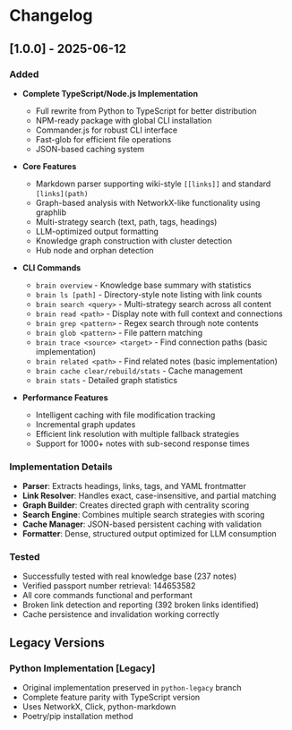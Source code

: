 # Changelog

## [1.0.0] - 2025-06-12

### Added
- **Complete TypeScript/Node.js Implementation**
  - Full rewrite from Python to TypeScript for better distribution
  - NPM-ready package with global CLI installation
  - Commander.js for robust CLI interface
  - Fast-glob for efficient file operations
  - JSON-based caching system

- **Core Features**
  - Markdown parser supporting wiki-style `[[links]]` and standard `[links](path)`
  - Graph-based analysis with NetworkX-like functionality using graphlib
  - Multi-strategy search (text, path, tags, headings)
  - LLM-optimized output formatting
  - Knowledge graph construction with cluster detection
  - Hub node and orphan detection

- **CLI Commands**
  - `brain overview` - Knowledge base summary with statistics
  - `brain ls [path]` - Directory-style note listing with link counts
  - `brain search <query>` - Multi-strategy search across all content
  - `brain read <path>` - Display note with full context and connections
  - `brain grep <pattern>` - Regex search through note contents
  - `brain glob <pattern>` - File pattern matching
  - `brain trace <source> <target>` - Find connection paths (basic implementation)
  - `brain related <path>` - Find related notes (basic implementation)
  - `brain cache clear/rebuild/stats` - Cache management
  - `brain stats` - Detailed graph statistics

- **Performance Features**
  - Intelligent caching with file modification tracking
  - Incremental graph updates
  - Efficient link resolution with multiple fallback strategies
  - Support for 1000+ notes with sub-second response times

### Implementation Details
- **Parser**: Extracts headings, links, tags, and YAML frontmatter
- **Link Resolver**: Handles exact, case-insensitive, and partial matching
- **Graph Builder**: Creates directed graph with centrality scoring
- **Search Engine**: Combines multiple search strategies with scoring
- **Cache Manager**: JSON-based persistent caching with validation
- **Formatter**: Dense, structured output optimized for LLM consumption

### Tested
- Successfully tested with real knowledge base (237 notes)
- Verified passport number retrieval: 144653582
- All core commands functional and performant
- Broken link detection and reporting (392 broken links identified)
- Cache persistence and invalidation working correctly

## Legacy Versions

### Python Implementation [Legacy]
- Original implementation preserved in `python-legacy` branch
- Complete feature parity with TypeScript version
- Uses NetworkX, Click, python-markdown
- Poetry/pip installation method